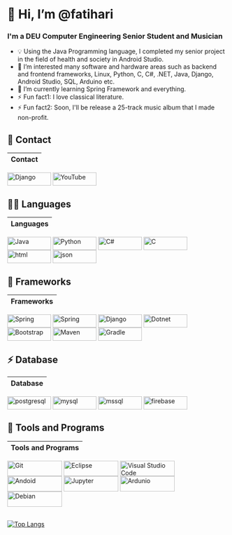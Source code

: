 # 👋 Hi, I’m @fatihari
### I'm a DEU Computer Engineering Senior Student and Musician
- 💡  Using the Java Programming language, I completed my senior project in the field of health and society in Android Studio. 
- 👀 I’m interested many software and hardware areas such as backend and frontend frameworks, Linux, Python, C, C#, .NET, Java, Django, Android Studio, SQL, Arduino etc.
- 🌱 I’m currently learning Spring Framework and everything.
- ⚡ Fun fact1: I love classical literature.
- ⚡ Fun fact2: Soon, I'll be release a 25-track music album that I made non-profit.


## 📱 Contact
Contact |
------------ |
[<img align="center" width="100px" height="30px" alt="Django" src="https://img.shields.io/badge/LinkedIn-0077B5?style=for-the-badge&logo=linkedin&logoColor=white" />][linkedin]
[<img align="center" width="100px" height="30px" alt="YouTube" src="https://img.shields.io/badge/YouTube-FF0000?style=for-the-badge&logo=youtube&logoColor=white" />][youtube]

## 👩‍💻 Languages
Languages |
------------ |
[<img align="center" alt="Java" width="100px" height="30px" src="https://img.shields.io/badge/Java-ED8B00?style=for-the-badge&logo=java&logoColor=white" />][java]
[<img align="center" alt="Python" width="100px" height="30px" src="https://img.shields.io/badge/Python-FFD43B?style=for-the-badge&logo=python&logoColor=darkgreen" />][python]
[<img align="center" alt="C#" width="100px" height="30px" src="https://img.shields.io/badge/C%23-239120?style=for-the-badge&logo=c-sharp&logoColor=white" />][csharp]
[<img align="center" alt="C" width="100px" height="30px" src="https://img.shields.io/badge/C-00599C?style=for-the-badge&logo=c&logoColor=white" />][c]
[<img align="center" alt="html" width="100px" height="30px" src="https://img.shields.io/badge/HTML5-E34F26?style=for-the-badge&logo=html5&logoColor=white" />][html]
[<img align="center" alt="json" width="100px" height="30px" src="https://img.shields.io/badge/json-5E5C5C?style=for-the-badge&logo=json&logoColor=white" />][json]

## 🚀 Frameworks
Frameworks |
------------ |
[<img align="center" alt="Spring" width="100px" height="30px" src="https://img.shields.io/badge/Spring-6DB33F?style=for-the-badge&logo=spring&logoColor=white" />][spring]
[<img align="center" alt="Spring" width="100px" height="30px" src="https://img.shields.io/badge/Spring_Boot-F2F4F9?style=for-the-badge&logo=spring-boot" />][spring]
[<img align="center" alt="Django" width="100px" height="30px" src="https://img.shields.io/badge/Django-092E20?style=for-the-badge&logo=django&logoColor=green" />][django]
[<img align="center" alt="Dotnet" width="100px" height="30px" src="https://img.shields.io/badge/.NET-512BD4?style=for-the-badge&logo=dotnet&logoColor=whit" />][dotnet]
[<img align="center" alt="Bootstrap" width="100px" height="30px" src="https://img.shields.io/badge/Bootstrap-563D7C?style=for-the-badge&logo=bootstrap&logoColor=white" />][bootstrap]
[<img align="center" alt="Maven" width="100px" height="30px" src="https://img.shields.io/badge/apache_maven-C71A36?style=for-the-badge&logo=apachemaven&logoColor=white" />][maven]
[<img align="center" alt="Gradle" width="100px" height="30px" src="https://img.shields.io/badge/gradle-02303A?style=for-the-badge&logo=gradle&logoColor=white" />][gradle]

## ⚡ Database 
Database |
------------ |
[<img align="center" alt="postgresql" width="100px" height="30px" src="https://img.shields.io/badge/PostgreSQL-316192?style=for-the-badge&logo=postgresql&logoColor=white" />][postgresql]
[<img align="center" alt="mysql" width="100px" height="30px" src="https://img.shields.io/badge/MySQL-00000F?style=for-the-badge&logo=mysql&logoColor=white" />][mysql]
[<img align="center" alt="mssql" width="100px" height="30px" src="https://img.shields.io/badge/Microsoft%20SQL%20Server-CC2927?style=for-the-badge&logo=microsoft%20sql%20server&logoColor=white" />][mssql]
[<img align="center" alt="firebase" width="100px" height="30px" src="https://img.shields.io/badge/firebase-ffca28?style=for-the-badge&logo=firebase&logoColor=black" />][firebase]

## 🚀 Tools and Programs
Tools and Programs |
------------ |
[<img align="center" alt="Git" width="125px" height="35px" src="https://img.shields.io/badge/Git-F05032?style=for-the-badge&logo=git&logoColor=white" />][git]
[<img align="center" alt="Eclipse" width="125px" height="35px" src="https://img.shields.io/badge/Eclipse-2C2255?style=for-the-badge&logo=eclipse&logoColor=white" />][eclipse]
[<img align="center" alt="Visual Studio Code" width="125px" height="35px" src="https://img.shields.io/badge/Visual_Studio_Code-0078D4?style=for-the-badge&logo=visual%20studio%20code&logoColor=white" />][vscode]
[<img align="center" alt="Andoid" width="125px" height="35px" src="https://img.shields.io/badge/Android_Studio-3DDC84?style=for-the-badge&logo=android-studio&logoColor=white" />][android]
[<img align="center" alt="Jupyter" width="125px" height="35px" src="https://img.shields.io/badge/Jupyter-F37626.svg?&style=for-the-badge&logo=Jupyter&logoColor=white" />][jupyter]
[<img align="center" alt="Ardunio" width="125px" height="35px" src="https://img.shields.io/badge/Arduino_IDE-00979D?style=for-the-badge&logo=arduino&logoColor=white" />][arduino]
[<img align="center" alt="Debian" width="125px" height="35px" src="https://img.shields.io/badge/Debian-A81D33?style=for-the-badge&logo=debian&logoColor=white" />][debian]

<!---
fatihari/fatihari is a ✨ special ✨ repository because its `README.md` (this file) appears on your GitHub profile.
You can click the Preview link to take a look at your changes.
--->

[youtube]: https://www.youtube.com/watch?v=0V4UAzTyuYs
[linkedin]: https://www.linkedin.com/in/fatiharics/
[django]: https://www.djangoproject.com
[python]: https://www.python.org
[android]: https://developer.android.com/studio
[java]: https://www.oracle.com/tr/java/technologies/javase-downloads.html
[csharp]: https://docs.microsoft.com/tr-tr/dotnet/csharp/
[c]: https:http://www.open-std.org/jtc1/sc22/wg14/
[arduino]: https://docs.arduino.cc
[bootstrap]: https://getbootstrap.com
[html]: https://www.w3.org/html/
[dotnet]: https://docs.microsoft.com/en-us/dotnet/
[firebase]: https://firebase.google.com/docs
[debian]: https://www.debian.org
[eclipse]: https://www.eclipse.org/downloads/
[jupyter]: https://jupyter.org
[vscode]: https://code.visualstudio.com
[spring]: https://spring.io
[json]: http://json.org/
[postgresql]: https://www.postgresql.org 
[mysql]: https://www.mysql.com
[mssql]: https://www.microsoft.com/tr-tr/sql-server/sql-server-downloads
[firebase]: https://firebase.google.com/docs/database
[git]: https://git-scm.com
[maven]: https://maven.apache.org
[gradle]: https://gradle.org
<br />
[![Top Langs](https://github-readme-stats.vercel.app/api/top-langs/?username=fatihari&layout=compact)](https://github.com/anuraghazra/github-readme-stats)

